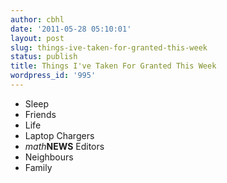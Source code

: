 ```yaml
---
author: cbhl
date: '2011-05-28 05:10:01'
layout: post
slug: things-ive-taken-for-granted-this-week
status: publish
title: Things I've Taken For Granted This Week
wordpress_id: '995'
---
```


-   Sleep
-   Friends
-   Life
-   Laptop Chargers
-   *math***NEWS** Editors
-   Neighbours
-   Family

